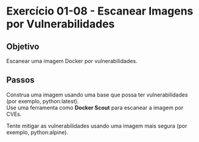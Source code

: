 # Exercício 01-08 - Escanear Imagens por Vulnerabilidades

## Objetivo
Escanear uma imagem Docker por vulnerabilidades.  

## Passos
Construa uma imagem usando uma base que possa ter vulnerabilidades (por exemplo, python:latest).  
Use uma ferramenta como **Docker Scout** para escanear a imagem por CVEs.  

Tente mitigar as vulnerabilidades usando uma imagem mais segura (por exemplo, python:alpine).  
